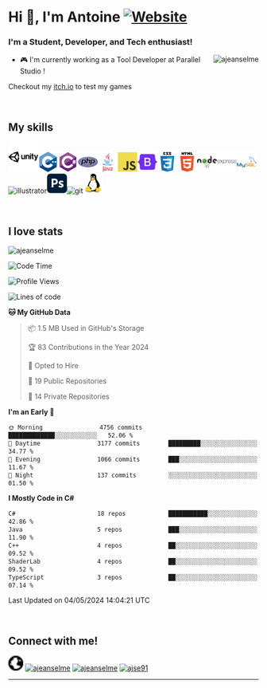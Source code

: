# Hi 👋, I'm Antoine [![Website](https://img.shields.io/website?label=jeanselme.fr&style=for-the-badge&url=https%3A%2F%2Fjeanselme.fr)](https://jeanselme.fr)

### I'm a Student, Developer, and Tech enthusiast! 
<img align="right" src="https://github-readme-stats.vercel.app/api?username=ajeanselme&show_icons=true" alt="ajeanselme" />

 
- 🎮 I'm currently working as a Tool Developer at Parallel Studio !

Checkout my [itch.io](https://ajeanselme.itch.io/) to test my games

<br />

## My skills 
<img src="https://raw.githubusercontent.com/github/explore/80688e429a7d4ef2fca1e82350fe8e3517d3494d/topics/unity/unity.png" alt="unity" width="60px" height="auto"/><img src="https://raw.githubusercontent.com/devicons/devicon/master/icons/cplusplus/cplusplus-original.svg" alt="cplusplus" width="40" height="40"/><img src="https://raw.githubusercontent.com/devicons/devicon/master/icons/csharp/csharp-original.svg" alt="csharp" width="40" height="40"/><img src="https://raw.githubusercontent.com/devicons/devicon/master/icons/php/php-original.svg" alt="php" width="40" height="40"/><img src="https://raw.githubusercontent.com/devicons/devicon/master/icons/java/java-original-wordmark.svg" alt="java" width="40" height="40"/><img src="https://raw.githubusercontent.com/devicons/devicon/master/icons/javascript/javascript-original.svg" alt="javascript" width="40" height="40"/><img src="https://raw.githubusercontent.com/devicons/devicon/master/icons/bootstrap/bootstrap-plain.svg" alt="bootstrap" width="40" height="40"/><img src="https://raw.githubusercontent.com/devicons/devicon/master/icons/css3/css3-original-wordmark.svg" alt="css3" width="40" height="40"/><img src="https://raw.githubusercontent.com/devicons/devicon/master/icons/html5/html5-original-wordmark.svg" alt="html5" width="40" height="40"/><img src="https://raw.githubusercontent.com/devicons/devicon/master/icons/nodejs/nodejs-original-wordmark.svg" alt="nodejs" width="40" height="40"/><img src="https://raw.githubusercontent.com/devicons/devicon/master/icons/express/express-original-wordmark.svg" alt="express" width="40" height="40"/><img src="https://raw.githubusercontent.com/devicons/devicon/master/icons/mysql/mysql-original-wordmark.svg" alt="mysql" width="40" height="40"/><img src="https://www.vectorlogo.zone/logos/adobe_illustrator/adobe_illustrator-icon.svg" alt="illustrator" width="40" height="40"/><img src="https://raw.githubusercontent.com/devicons/devicon/master/icons/photoshop/photoshop-plain.svg" alt="photoshop" width="40" height="40"/><img src="https://www.vectorlogo.zone/logos/git-scm/git-scm-icon.svg" alt="git" width="40" height="40"/><img src="https://raw.githubusercontent.com/devicons/devicon/master/icons/linux/linux-original.svg" alt="linux" width="40" height="40"/>

<br />

## I love stats

<img src="https://komarev.com/ghpvc/?username=ajeanselme" alt="ajeanselme" />

<!--START_SECTION:waka-->
![Code Time](http://img.shields.io/badge/Code%20Time-2%2C334%20hrs%2032%20mins-blue)

![Profile Views](http://img.shields.io/badge/Profile%20Views-0-blue)

![Lines of code](https://img.shields.io/badge/From%20Hello%20World%20I%27ve%20Written-381.9%20million%20lines%20of%20code-blue)

**🐱 My GitHub Data** 

> 📦 1.5 MB Used in GitHub's Storage 
 > 
> 🏆 83 Contributions in the Year 2024
 > 
> 💼 Opted to Hire
 > 
> 📜 19 Public Repositories 
 > 
> 🔑 14 Private Repositories 
 > 
**I'm an Early 🐤** 

```text
🌞 Morning                4756 commits        █████████████░░░░░░░░░░░░   52.06 % 
🌆 Daytime                3177 commits        █████████░░░░░░░░░░░░░░░░   34.77 % 
🌃 Evening                1066 commits        ███░░░░░░░░░░░░░░░░░░░░░░   11.67 % 
🌙 Night                  137 commits         ░░░░░░░░░░░░░░░░░░░░░░░░░   01.50 % 
```


**I Mostly Code in C#** 

```text
C#                       18 repos            ███████████░░░░░░░░░░░░░░   42.86 % 
Java                     5 repos             ███░░░░░░░░░░░░░░░░░░░░░░   11.90 % 
C++                      4 repos             ██░░░░░░░░░░░░░░░░░░░░░░░   09.52 % 
ShaderLab                4 repos             ██░░░░░░░░░░░░░░░░░░░░░░░   09.52 % 
TypeScript               3 repos             ██░░░░░░░░░░░░░░░░░░░░░░░   07.14 % 
```




 Last Updated on 04/05/2024 14:04:21 UTC
<!--END_SECTION:waka-->

<br />

## Connect with me!

[<img src="https://raw.githubusercontent.com/iconic/open-iconic/master/svg/globe.svg" alt="ajeanselme" height="30" width="30" />][Website]
[<img src="https://cdn.jsdelivr.net/npm/simple-icons@3.0.1/icons/linkedin.svg" alt="ajeanselme" height="30" width="30" />][Linkedin]
[<img src="https://cdn.jsdelivr.net/npm/simple-icons@3.0.1/icons/facebook.svg" alt="ajeanselme" height="30" width="30" />][Facebook]
[<img src="https://cdn.jsdelivr.net/npm/simple-icons@3.0.1/icons/instagram.svg" alt="ajse91" height="30" width="30" />][Instagram]

---

[Website]: https://jeanselme.fr
[Linkedin]: https://linkedin.com/in/ajeanselme
[Instagram]: https://instagram.com/antoinejse
[Facebook]: https://www.facebook.com/antoinejse/
